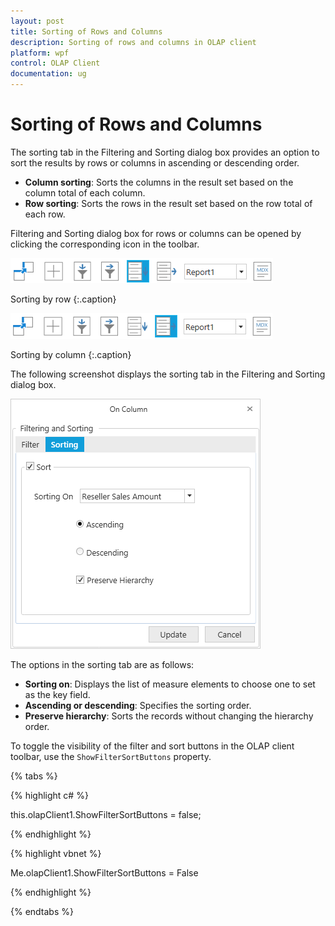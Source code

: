 ```yaml
---
layout: post
title: Sorting of Rows and Columns
description: Sorting of rows and columns in OLAP client
platform: wpf
control: OLAP Client
documentation: ug
---
```


# Sorting of Rows and Columns

The sorting tab in the Filtering and Sorting dialog box provides an option to sort the results by rows or columns in ascending or descending order.

* **Column sorting**: Sorts the columns in the result set based on the column total of each column.
* **Row sorting**: Sorts the rows in the result set based on the row total of each row.

Filtering and Sorting dialog box for rows or columns can be opened by clicking the corresponding icon in the toolbar.

![](Sorting_images/Sorting_img1.png)

Sorting by row
{:.caption}

![](Sorting_images/Sorting_img2.png)

Sorting by column
{:.caption}

The following screenshot displays the sorting tab in the Filtering and Sorting dialog box.

![](Sorting_images/Sorting_img3.png)

The options in the sorting tab are as follows:

* **Sorting on**: Displays the list of measure elements to choose one to set as the key field.
* **Ascending or descending**: Specifies the sorting order.
* **Preserve hierarchy**: Sorts the records without changing the hierarchy order.

To toggle the visibility of the filter and sort buttons in the OLAP client toolbar, use the `ShowFilterSortButtons` property.

{% tabs %} 

{% highlight c# %}  

this.olapClient1.ShowFilterSortButtons = false;

{% endhighlight %} 

{% highlight vbnet %} 

Me.olapClient1.ShowFilterSortButtons = False

{% endhighlight %}
 
{% endtabs %}